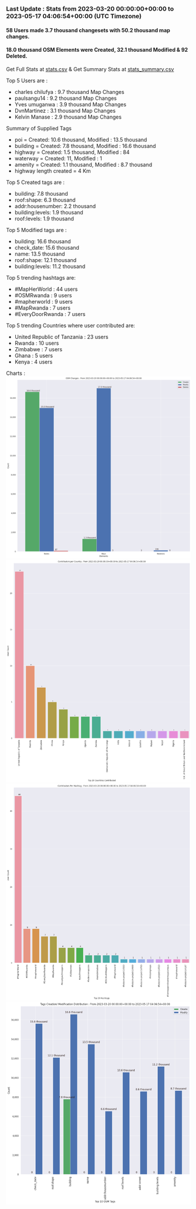 ### Last Update : Stats from 2023-03-20 00:00:00+00:00 to 2023-05-17 04:06:54+00:00 (UTC Timezone)

#### 58 Users made 3.7 thousand changesets with 50.2 thousand map changes.
#### 18.0 thousand OSM Elements were Created, 32.1 thousand Modified & 92 Deleted.
Get Full Stats at [stats.csv](/stats/mapherworld/Daily/stats.csv)
 & Get Summary Stats at [stats_summary.csv](/stats/mapherworld/Daily/stats_summary.csv)

Top 5 Users are : 
- charles chilufya : 9.7 thousand Map Changes
- paulsangu14 : 9.2 thousand Map Changes
- Yves umuganwa : 3.9 thousand Map Changes
- DvnMartinez : 3.1 thousand Map Changes
- Kelvin Manase : 2.9 thousand Map Changes

Summary of Supplied Tags
- poi = Created: 10.6 thousand, Modified : 13.5 thousand
- building = Created: 7.8 thousand, Modified : 16.6 thousand
- highway = Created: 1.5 thousand, Modified : 84
- waterway = Created: 11, Modified : 1
- amenity = Created: 1.1 thousand, Modified : 8.7 thousand
- highway length created = 4 Km


Top 5 Created tags are :
- building: 7.8 thousand
- roof:shape: 6.3 thousand
- addr:housenumber: 2.2 thousand
- building:levels: 1.9 thousand
- roof:levels: 1.9 thousand


Top 5 Modified tags are :
- building: 16.6 thousand
- check_date: 15.6 thousand
- name: 13.5 thousand
- roof:shape: 12.1 thousand
- building:levels: 11.2 thousand


Top 5 trending hashtags are:
- #MapHerWorld : 44 users
- #OSMRwanda : 9 users
- #mapherworld : 9 users
- #MapRwanda : 7 users
- #EveryDoorRwanda : 7 users


Top 5 trending Countries where user contributed are:
- United Republic of Tanzania : 23 users
- Rwanda : 10 users
- Zimbabwe : 7 users
- Ghana : 5 users
- Kenya : 4 users


 Charts : 
![Alt text](./stats_osm_changes.png) 
![Alt text](./stats_users_per_country.png) 
![Alt text](./stats_users_per_hashtag.png) 
![Alt text](./stats_tags.png) 
